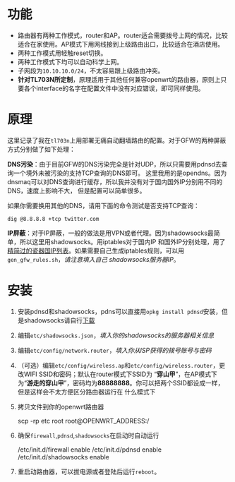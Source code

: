 功能
======

* 路由器有两种工作模式，router和AP。router适合需要拨号上网的情况，比较适合在家使用。AP模式下用网线接到上级路由出口，比较适合在酒店使用。
* 两种工作模式用轻触reset切换。
* 两种工作模式下均可以自动科学上网。
* 子网段为`10.10.10.0/24`，不太容易跟上级路由冲突。
* **针对TL703N所定制**，原理适用于其他任何兼容openwrt的路由器，原则上只要各个interface的名字在配置文件中没有对应错误，即可同样使用。

原理
========

这里记录了我在`tl703n`上用部署无痛自动翻墙路由的配置。对于GFW的两种屏蔽方式分别做了如下处理：

**DNS污染**：由于目前GFW的DNS污染完全是针对UDP，所以只需要用pdnsd去查询一个境外未被污染的支持TCP查询的DNS即可。
这里我用的是opendns。因为dnsmaq可以对DNS查询进行缓存，所以我并没有对于国内国外IP分别用不同的DNS，速度上影响不大，
但是配置可以简单很多。

如果你需要换用其他的DNS，请用下面的命令测试是否支持TCP查询：

    dig @8.8.8.8 +tcp twitter.com

**IP屏蔽**：对于IP屏蔽，一般的做法是用VPN或者代理。因为shadowsocks最简单，所以这里用shadowsocks。用iptables对于国内IP
和国外IP分别处理，用了[精简过的瓷器国IP列表][1]。如果需要自己生成iptables规则，可以用`gen_gfw_rules.sh`，_请注意填入自己
shadowsocks服务器IP_。

安装
========

1. 安装pdnsd和shadowsocks，pdns可以直接用`opkg install pdnsd`安装，但是shadowsocks请自行[下载][1]

2. 编辑`etc/shadowsocks.json`，*填入你的shadowsocks的服务器相关信息*

3. 编辑`etc/config/network.router`，*填入你从ISP获得的拨号账号与密码*

4. （可选）编辑`etc/config/wireless.ap`和`etc/config/wireless.router`，更改WIFI SSID和密码；默认在router模式下SSID为
“**穿山甲**”，在AP模式下为“**游走的穿山甲**”，密码均为**88888888**。你可以把两个SSID都设成一样，但是这样会不太方便区分路由器运行在
什么模式下

5. 拷贝文件到你的openwrt路由器

    scp -rp etc root root@OPENWRT_ADDRESS:/

6. 确保`firewall`,`pdnsd`,`shadowsocks`在启动时自动运行

    /etc/init.d/firewall enable
    /etc/init.d/pdnsd enable
    /etc/init.d/shadowsocks enable

7. 重启动路由器，可以拔电源或者登陆后运行`reboot`。


[1]: https://gist.github.com/zts1993/dca7c062a520396d3091
[2]: http://sourceforge.net/projects/openwrt-dist/files/shadowsocks-libev/
